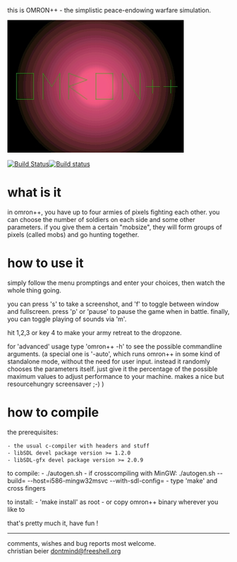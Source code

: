 
this is OMRON++ - the simplistic peace-endowing warfare simulation.

![OMRON++ logo](logo.jpg "Omron++ Logo")


[![Build Status](https://travis-ci.org/bk138/omronplusplus.svg?branch=master)](https://travis-ci.org/bk138/omronplusplus)[![Build status](https://ci.appveyor.com/api/projects/status/cy24qkawvq8ldwxn?svg=true)](https://ci.appveyor.com/project/bk138/omronplusplus)



what is it
==========

in omron++, you have up to four armies of pixels fighting each other.
you can choose the number of soldiers on each side and some other parameters.
if you give them a certain "mobsize", they will form groups of pixels (called 
mobs) and go hunting together.





how to use it
=============
simply follow the menu promptings and enter your choices, then watch the whole 
thing going.

you can press 's' to take a screenshot, and 'f' to toggle between window and
fullscreen. press 'p' or 'pause' to pause the game when in battle. finally, you 
can toggle playing of sounds via 'm'.

hit 1,2,3 or key 4 to make your army retreat to the dropzone.


for 'advanced' usage type 'omron++ -h' to see the possible commandline 
arguments. (a special one is '-auto', which runs omron++ in some kind of 
standalone mode, without the need for user input. instead it randomly chooses
the parameters itself. just give it the percentage of the possible maximum 
values to adjust performance to your machine. makes a nice but resourcehungry 
screensaver ;-) )





how to compile
==============

the prerequisites:

    - the usual c-compiler with headers and stuff 
    - libSDL devel package version >= 1.2.0
    - libSDL-gfx devel package version >= 2.0.9
    
to compile:
    - ./autogen.sh
    - if crosscompiling with MinGW: 
      ./autogen.sh --build=<your build system type> --host=i586-mingw32msvc --with-sdl-config=<your win32 sdl-config>
    - type 'make' and cross fingers
    

to install:
    - 'make install' as root 
    - or copy omron++ binary wherever you like to 
    
       
    



that's pretty much it, have fun !


---

comments, wishes and bug reports most welcome.                                   
christian beier <dontmind@freeshell.org>    

    